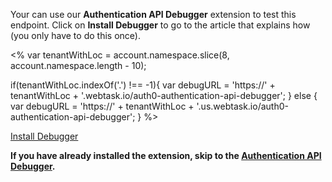 Your can use our **Authentication API Debugger** extension to test this endpoint. Click on **Install Debugger** to go to the article that explains how (you only have to do this once).

<%
  var tenantWithLoc = account.namespace.slice(8, account.namespace.length - 10);
  
  if(tenantWithLoc.indexOf('.') !== -1){
    var debugURL = 'https://' + tenantWithLoc + '.webtask.io/auth0-authentication-api-debugger';
  } else {
    var debugURL = 'https://' + tenantWithLoc + '.us.webtask.io/auth0-authentication-api-debugger';
  }
%>

<div class="test-endpoint-box">
  <a href="/extensions/authentication-api-debugger" class="btn btn-primary" target="_blank">Install Debugger</a>
</div>

**If you have already installed the extension, skip to the <a href="${debugURL}" target="_blank">Authentication API Debugger</a>.**
